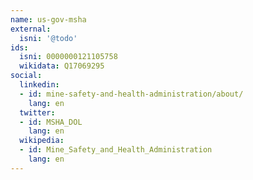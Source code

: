 ```yaml
---
name: us-gov-msha
external:
  isni: '@todo'
ids:
  isni: 0000000121105758
  wikidata: Q17069295
social:
  linkedin:
  - id: mine-safety-and-health-administration/about/
    lang: en
  twitter:
  - id: MSHA_DOL
    lang: en
  wikipedia:
  - id: Mine_Safety_and_Health_Administration
    lang: en
---
```

